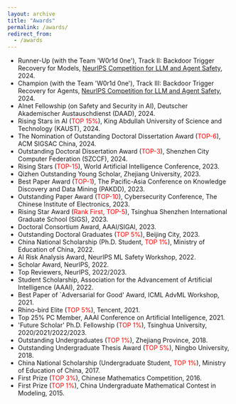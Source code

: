 ```yaml
---
layout: archive
title: "Awards"
permalink: /awards/
redirect_from:
  - /awards
---
```

* Runner-Up (with the Team 'W0r1d 0ne'), Track II: Backdoor Trigger Recovery for Models, [NeurIPS Competition for LLM and Agent Safety](https://www.llmagentsafetycomp24.com/leaderboards/), 2024.
* Champion (with the Team 'W0r1d 0ne'), Track III: Backdoor Trigger Recovery for Agents, [NeurIPS Competition for LLM and Agent Safety](https://www.llmagentsafetycomp24.com/leaderboards/), 2024.
* AInet Fellowship (on Safety and Security in AI), Deutscher Akademischer Austauschdienst (DAAD), 2024. 
* Rising Stars in AI (<font color='red'>TOP 15%</font>), King Abdullah University of Science and Technology (KAUST), 2024.
* The Nomination of Outstanding Doctoral Dissertation Award (<font color='red'>TOP-6</font>), ACM SIGSAC China, 2024.
* Outstanding Doctoral Dissertation Award (<font color='red'>TOP-3</font>), Shenzhen City Computer Federation (SZCCF), 2024.
* Rising Stars (<font color='red'>TOP-15</font>), World Artificial Intelligence Conference, 2023.
* Qizhen Outstanding Young Scholar, Zhejiang University, 2023.
* Best Paper Award (<font color='red'>TOP-1</font>), The Pacific-Asia Conference on Knowledge Discovery and Data Mining (PAKDD), 2023.
* Outstanding Paper Award (<font color='red'>TOP-10</font>), Cybersecurity Conference, The Chinese Institute of Electronics, 2023.
* Rising Star Award (<font color='red'>Rank First, TOP-5</font>), Tsinghua Shenzhen International Graduate School (SIGS), 2023.
* Doctoral Consortium Award, AAAI/SIGAI, 2023.
* Outstanding Doctoral Graduates (<font color='red'>TOP 5%</font>), Beijing City, 2023.
* China National Scholarship (Ph.D. Student, <font color='red'>TOP 1%</font>), Ministry of Education of China, 2022.
* AI Risk Analysis Award, NeurIPS ML Safety Workshop, 2022.
* Scholar Award, NeurIPS, 2022.
* Top Reviewers, NeurIPS, 2022/2023.
* Student Scholarship, Association for the Advancement of Artificial Intelligence (AAAI), 2022.
* Best Paper of `Adversarial for Good' Award, ICML AdvML Workshop, 2021.
* Rhino-bird Elite (<font color='red'>TOP 5%</font>), Tencent, 2021.
* Top 25% PC Member, AAAI Conference on Artificial Intelligence, 2021. 
* 'Future Scholar' Ph.D. Fellowship (<font color='red'>TOP 1%</font>), Tsinghua University, 2020/2021/2022/2023.
* Outstanding Undergraduates (<font color='red'>TOP 1%</font>), Zhejiang Province, 2018.
* Outstanding Undergraduate Thesis Award (<font color='red'>TOP 5%</font>), Ningbo University, 2018.
* China National Scholarship (Undergraduate Student, <font color='red'>TOP 1%</font>), Ministry of Education of China, 2017.
* First Prize (<font color='red'>TOP 3%</font>), Chinese Mathematics Competition, 2016.
* First Prize (<font color='red'>TOP 1%</font>), China Undergraduate Mathematical Contest in Modeling, 2015.





